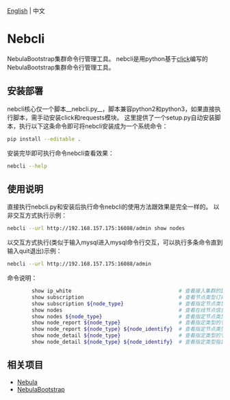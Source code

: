 [English](/README.md) | 中文

# Nebcli
NebulaBootstrap集群命令行管理工具。
nebcli是用python基于[click](https://github.com/pallets/click)编写的NebulaBootstrap集群命令行管理工具。

## 安装部署
nebcli核心仅一个脚本__nebcli.py__，脚本兼容python2和python3，如果直接执行脚本，需手动安装click和requests模块。
这里提供了一个setup.py自动安装脚本，执行以下这条命令即可将nebcli安装成为一个系统命令：

```bash
pip install --editable .

```

安装完毕即可执行命令nebcli查看效果：

```bash
nebcli --help
```

## 使用说明
直接执行nebcli.py和安装后执行命令nebcli的使用方法跟效果是完全一样的。
以非交互方式执行示例：

```bash
nebcli --url http://192.168.157.175:16088/admin show nodes
```

以交互方式执行(类似于输入mysql进入mysql命令行交互，可以执行多条命令直到输入quit退出)示例：
```bash
nebcli --url http://192.168.157.175:16088/admin
```

命令说明：
```bash
        show ip_white                                   # 查看接入集群的IP白名单
        show subscription                               # 查看节点类型订阅信息
        show subscription ${node_type}                  # 查看指定节点类型的订阅信息
        show nodes                                      # 查看在线节点信息
        show nodes ${node_type}                         # 查看指定节点类型的在线节点信息
        show node_report ${node_type}                   # 查看指定类型的节点工作状态（负载、收发数据量等）
        show node_report ${node_type} ${node_identify}  # 查看指定节点类型指定节点工作状态
        show node_detail ${node_type}                   # 查看指定类型的节点信息详情（IP地址、工作进程数等）
        show node_detail ${node_type} ${node_identify}  # 查看指定类型指定节点的信息详情
```

## 相关项目
   * [Nebula](https://github.com/Bwar/Nebula)
   * [NebulaBootstrap](https://github.com/Bwar/NebulaBootstrap)


